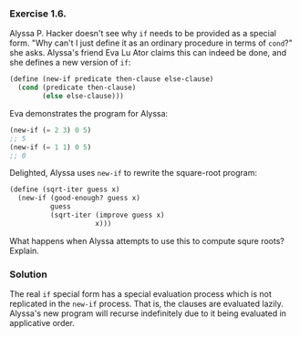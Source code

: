 ### Exercise 1.6. 
Alyssa P. Hacker doesn't see why `if` needs to be provided as a special form.
"Why can't I just define it as an ordinary procedure in terms of `cond`?" she
asks. Alyssa's friend Eva Lu Ator claims this can indeed be done, and she
defines a new version of `if`:
```scheme
(define (new-if predicate then-clause else-clause)
  (cond (predicate then-clause)
        (else else-clause)))
```
Eva demonstrates the program for Alyssa:
```scheme
(new-if (= 2 3) 0 5)
;; 5
(new-if (= 1 1) 0 5)
;; 0
```
Delighted, Alyssa uses `new-if` to rewrite the square-root program:
```scheme
(define (sqrt-iter guess x)
  (new-if (good-enough? guess x)
          guess
          (sqrt-iter (improve guess x)
                     x)))
```
What happens when Alyssa attempts to use this to compute squre roots? Explain.

### Solution
The real `if` special form has a special evaluation process which is not
replicated in the `new-if` process. That is, the clauses are evaluated lazily.
Alyssa's new program will recurse indefinitely due to it being evaluated in
applicative order.
